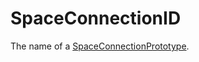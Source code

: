 # SpaceConnectionID

The name of a [SpaceConnectionPrototype](prototype:SpaceConnectionPrototype).

